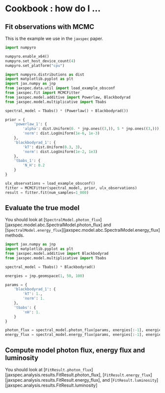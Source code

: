 # Cookbook : how do I ...

## Fit observations with MCMC

This is the example we use in the `jaxspec` paper.

```python
import numpyro

numpyro.enable_x64()
numpyro.set_host_device_count(4)
numpyro.set_platform("cpu")

import numpyro.distributions as dist
import matplotlib.pyplot as plt
import jax.numpy as jnp
from jaxspec.data.util import load_example_obsconf
from jaxspec.fit import MCMCFitter
from jaxspec.model.additive import Powerlaw, Blackbodyrad
from jaxspec.model.multiplicative import Tbabs

spectral_model = Tbabs() * (Powerlaw() + Blackbodyrad())

prior = {
    'powerlaw_1': {
        'alpha': dist.Uniform(0. * jnp.ones((3,)), 5 * jnp.ones((3,))),
        'norm': dist.LogUniform(1e-6, 1e-3)
    },
    'blackbodyrad_1': {
        'kT': dist.Uniform(0.3, 3),
        'norm': dist.LogUniform(1e-2, 1e3)
    },
    'tbabs_1': {
        'N_H': 0.2
    }
}

ulx_observations = load_example_obsconf()
fitter = MCMCFitter(spectral_model, prior, ulx_observations)
result = fitter.fit(num_samples=1_000)
```

## Evaluate the true model

You should look at [`SpectralModel.photon_flux`][jaxspec.model.abc.SpectralModel.photon_flux] and
[`SpectralModel.energy_flux`][jaxspec.model.abc.SpectralModel.energy_flux] methods.

``` python
import jax.numpy as jnp
import matplotlib.pyplot as plt
from jaxspec.model.additive import Blackbodyrad
from jaxspec.model.multiplicative import Tbabs

spectral_model = Tbabs() * Blackbodyrad()

energies = jnp.geomspace(1, 50, 100)

params = {
    'blackbodyrad_1': {
        'kT': 1.,
        'norm': 1.
    },
    'tbabs': {
        'nH': 1.
    }
}

photon_flux = spectral_model.photon_flux(params, energies[:-1], energies[1:], n_points=30)
energy_flux = spectral_model.energy_flux(params, energies[:-1], energies[1:], n_points=30)
```

## Compute model photon flux, energy flux and luminosity

You should look at [`FitResult.photon_flux`][jaxspec.analysis.results.FitResult.photon_flux],
[`FitResult.energy_flux`][jaxspec.analysis.results.FitResult.energy_flux], and
[`FitResult.luminosity`][jaxspec.analysis.results.FitResult.luminosity]